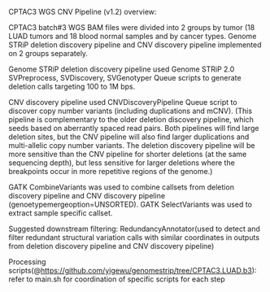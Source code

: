 CPTAC3 WGS CNV Pipeline (v1.2) overview:

CPTAC3 batch#3 WGS BAM files were divided into 2 groups by tumor (18 LUAD tumors and 18 blood normal samples and by cancer types. Genome STRiP deletion discovery pipeline and CNV discovery pipeline implemented on 2 groups separately.

Genome STRiP deletion discovery pipeline used Genome STRiP 2.0 SVPreprocess, SVDiscovery, SVGenotyper Queue scripts to generate deletion calls targeting 100 to 1M bps.

CNV discovery pipeline used CNVDiscoveryPipeline Queue script to discover copy number variants (including duplications and mCNV).
(This pipeline is complementary to the older deletion discovery pipeline, which seeds based on aberrantly spaced read pairs. Both pipelines will find large deletion sites, but the CNV pipeline will also find larger duplications and multi-allelic copy number variants. The deletion discovery pipeline will be more sensitive than the CNV pipeline for shorter deletions (at the same sequencing depth), but less sensitive for larger deletions where the breakpoints occur in more repetitive regions of the genome.)

GATK CombineVariants was used to combine callsets from deletion discovery pipeline and CNV discovery pipeline (genoetypemergeoption=UNSORTED). GATK SelectVariants was used to extract sample specific callset.

Suggested downstream filtering:
RedundancyAnnotator(used to detect and filter redundant structural variation calls with similar coordinates in outputs from deletion discovery pipeline and CNV discovery pipeline) 

Processing scripts(@https://github.com/yigewu/genomestrip/tree/CPTAC3.LUAD.b3): 
refer to main.sh for coordination of specific scripts for each step
